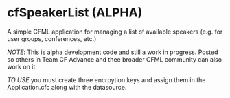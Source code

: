 cfSpeakerList (ALPHA)
=====================

A simple CFML application for managing a list of available speakers (e.g. for user groups, conferences, etc.)

*NOTE*: This is alpha development code and still a work in progress. Posted so others in Team CF Advance and thee broader CFML community can also work on it.

*TO USE* you must create three encrpytion keys and assign them in the Application.cfc along with the datasource.
